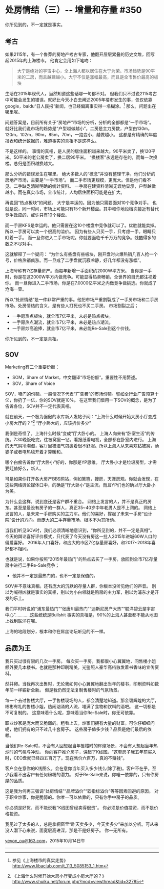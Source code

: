 # 处房情结（三）-- 增量和存量 #350

你所见到的，不一定就是事实。

## 考古

如果2115年，有一个鲁莽的房地产考古专家，他翻开层层累叠的历史文堆，回写起2015年的上海楼市。
他肯定会用如下笔吻：

> 大宁是绝对的宇宙中心，全上海人都以居住在大宁为荣。市场趋势是90平米的二房，而且越建越小。大宁不仅是涨幅最高，而且是全市售价最高的板块

生活在2015年现代人，当然知道这些话哪一句都不对。
但我们只不过说2115考古中可能会发生的错误。就好比今天小白去阐述2005年楼市发生的事，仅仅依靠google，baidu“日人民报”新闻，也已经偏离事实得一塌糊涂。[^1]
那么，问题出在哪里呢。

问题答案是，目前所有关于“房地产”市场的分析，分析的全部都是“一手市场”。
就好比我们说市场的趋势是“户型越做越小”。二房是主力房数，户型由130m，120m，102m，90m，85m，70m，一路变小，越做越小。
这都是有精确的年度报表和统计数据的，难道事实的真相不是这样么。

不是这样的。
事情的真相，是人民的居住面积越来越大。90平米卖了，换120平米。50平米的老公房卖了，换二居90平米。
“换楼客”永远是存在的，而每一次换楼。总归是面积越换越大。

那么分析的错误发生在哪里。
绝大多数人的“概念”并没有整理干净。他们分析的房地产市场，主要是“一手市场”。
而二手市场更规模，更庞大。但是他们看不见。二手缺乏清晰明确的统计资料。
一手房在建资料清晰无误地显示，户型越做越小。而在真实市场，全市统计，人均居住面积可能是在扩大。

再说回“热点板块”的问题。
大宁是幸运的。因为他只需要面对10个竞争对手。
也就是说，同一时间，市场上可能只有15个新开楼盘。其中和你地段档次接近有替代竞争效应的，或许只有10个楼盘。

而一手房KFS是幸运的。他只需要在这10个楼盘中竞争就可以了。优胜就能卖掉。所以一手房可以卖一个很高的溢价。
因为有些人只买一手，只考虑一手，眼睛只盯着一手。
而一旦你进入二手市场呢。你就要面临千千万万的竞争。残酷得多的数之不尽对手。

这就解释了一个疑问：
“为什么有些盘有些板块，刚开盘时火爆热销几百人抢一个号，价格热销疯涨。而一旦成了二手盘就沉寂冷静，好几年都没有涨幅”。


上海号称有7亿存量房产。而每年新增一手面积约2000W平方米。
当你是一手时，你是在这2000W平方内做竞争。可能显得热卖畅销，全世界的目光都注视着你。
而一旦你进入二手市场，你是在7.0000亿平米之内做竞争做挑选。你就成了沧海一粟。

所以“处房情结”是一件非常严重的事。他把市场严重割裂成了一手房市场和二手房市场。处房情结的含义，是有些人打死也不买二手房。
市场割裂之后；

- 一手房热点板块，就全市7亿平米，未必是热点板块。
- 一手房热点潮流，就全市7亿平米，未必是热点潮流。
- 一手房炒高追捧，就全市7亿平米，未必能Re-Sale到这个价钱。

你所见到的，不一定是真相。

## SOV

Marketing有二个重要份额：

- SOM，Share of Market，中文翻译“市场份额”。重要性不用赘述。
- SOV，Share of Voice

SOV，嗓门的份额。一般情况下代表“广告费”的市场份额。譬如全行业广告预算十亿，你扔了一亿，你的SOV就是10%。
在这里我们借用一下SOV的概念，是为了告诉各位，SOV并不一定代表真相。

就在前天，一个极为倨傲的水库新人发帖子问：“上海什么时候开始大房小厅变成小房大厅的？”[^2]
“厅小卧大的，应该折价多少”

我倒是奇怪了，上海什么时候“变成”厅大卧小的。
上海人向来有“卧室生活”的传统。7:30晚饭吃完，往被窝里一钻。看报纸看电视，全部都在卧室内进行。
上海的天气阴冷潮湿，客厅里被湿气包裹着很不舒服。所以上海人从来喜欢钻被窝，汤婆子或者电热毯开着才算暖和。

哪个白痴告诉你“厅大卧小”好的，你那是YP思维。
厅大卧小才是垃圾房型，才需要贬值好么，新人。

可是如果你打开各大房产BBS网站，例如篱笆，搜房，天涯房观。你就会发现，在这些网络舆论媒体口中，的确是“厅大卧小”是主流。而且YP们也的确以厅大卧小为美。

为什么会这样，说到底还是客户群不重合。
网络上发言的人，并不是真正的房东。甚至是最没有房子的一群人，真正35~40岁中年老男人是不上网的。
网络上发言的人，是未来一手房购买的主力军。他们的喜好，撑起了未来一手房“设计院”设计的方向。而庞大的二手存量市场，根本不为其所动。

当我们听见SOV时，我们必须清晰地意识到，“你所见到的，并不一定是真相”。
今天的舆论喜好评价模式，只代表了今天没有房这一批人2015年进城60W人口的偏爱喜好。
2016年人口喜好，和庞大的市区7亿存量房喜好，和2017~2018年喜好都不相同。

也就是说，如果你按照“2015年最热门”的热点去买了一手房，放回到全市7亿存量房中进行二手Re-Sale竞争；

- 他并不一定是最热门的，也不一定是保值的。

SOV并不意味真相。还有庞大的沉默的存量人群，你根本没听见他们的声音。
别以为喊得凶就是事实的真相，别以为小白领就是购房的主力军，别以为浦东才是开发的乐土。

我们平时听说的“浦东最热门”“张唐川最热门”“迪斯尼房产大热”“联洋碧云是宇宙中心”…………这些统统是Bullshit
事实的真相是，90%的上海人甚至都不能从地图上找到联洋在哪。

上海的地段划分，根本和你在屌丝论坛听见的不一样。

## 品质为王

我只买过很有限的几次一手房。
每次买一手房，我都很小心翼翼地，问售楼小姐额外要几本楼书。也就是那种印刷精美，光鉴照人豪华高档散发着书香味的宣传资料。

然并卵。当我再次出售时，无论我如何小心翼翼地翻出当年的楼书，印刷资料如数年前一样崭新全新。
但是我仍然无法复制售楼时的气氛场景。

每一个去过售楼大厅，一手售楼现场的人，都会清楚地知道。那金碧辉煌的大厅，彬彬有礼的售楼小姐，热闹汹涌的人流，堆满了食物和饮料的酒吧。
这一切都是不可复制的。
这意味着什么呢，意味着当你Re-Sale时，你无可依靠。

职业炒家是庞大而又脆弱的。粗看上去，炒家们拥有大量的财富。可你仔细细问呢，他们拥有的只不过几十套房子。
这些房子值多少钱？品质是他们最后的依赖。

当他们Re-Sale时，不会有人回想起当年售楼时的辉煌场景，不会有人想起当年热炒时的气氛与冲动。
你向客户推介房子，讲起了K线图。“这套房子我五年前买入时，CEO盘就已经四五百万了。现在售价六百万，真的不赚钱”。

客户会在意你的K线图么。会在意你当年买入多少钱么(除了税)。客户不在乎。至少我看不出客户有任何粉粉的潜力。
对于Re-Sale来说，你唯一依靠的，只有你房屋的品质。

这是我为何再三强调“处房情结”“品牌溢价”“软指标溢价”等等因素回避的原因。
对于职业炒家，你是脆弱的。你唯一可以依靠的，只有你手中房子的品质。

你必须是好货，而不能说我“K线图曾经卖得很贵”。
你必须是价值投资，而不是价格投资。

我见过了太多的人，总是拿橱窗里“昨天卖多少，今天卖多少”来加以分析。可从来没人潜下心来说，面宽层高进深，那是不是好房子。
你一无所有。

[yevon_ou@163.com](mailto:yevon_ou@163.com)，2015年10月14日午

---

[^1]: 参见《上海楼市的真实走势》http://www.libaclub.com/t_113_5085153_1.htm
[^2]: 《上海什么时候开始大房小厅变成小房大厅的？》http://www.shuiku.net/forum.php?mod=viewthread&tid=32785

